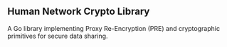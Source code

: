 ## Human Network Crypto Library

A Go library implementing Proxy Re-Encryption (PRE) and cryptographic primitives for secure data sharing.
